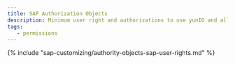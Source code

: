 ```yaml
---
title: SAP Authorization Objects
description: Minimum user right and authorizations to use yunIO and all its components
tags:
   - permissions
---
```


{% include "sap-customizing/authority-objects-sap-user-rights.md" %}
